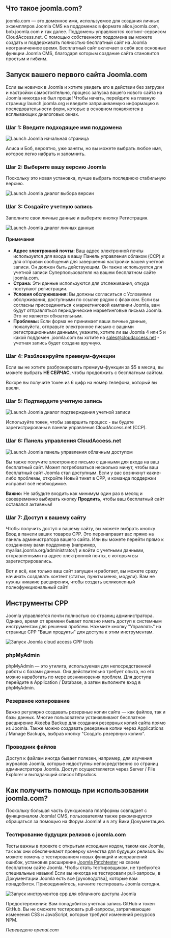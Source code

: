 <!-- Filename: How_to_build_your_free_Joomla_Website / Display title: Бесплатный хостинг -->

## Что такое joomla.com?

joomla.com — это доменное имя, используемое для создания личных экземпляров Joomla CMS на поддоменах в формате alice.joomla.com, bob.joomla.com и так далее. Поддомены управляются хостинг-сервисом CloudAccess.net. С помощью собственного поддомена вы можете создать и поддерживать полностью бесплатный сайт на Joomla неограниченное время. Бесплатный сайт включает в себя все основные функции Joomla CMS, благодаря которым создание сайта становится простым и гибким.

## Запуск вашего первого сайта Joomla.com

Если вы новичок в Joomla и хотите увидеть его в действии без загрузки и настройки самостоятельно, процесс запуска вашего нового сайта на Joomla никогда не был проще! Чтобы начать, перейдите на главную страницу launch.joomla.org и введите запрашиваемую информацию в последовательности форм, которые в основном появляются в всплывающих диалоговых окнах.

### Шаг 1: Введите подходящее имя поддомена

![Launch Joomla начальная страница](../../../en/images/hosting/free-hosting-launch.png)

Алиса и Боб, вероятно, уже заняты, но вы можете выбрать любое имя, которое легко набрать и запомнить.

### Шаг 2: Выберите вашу версию Joomla

Поскольку это новая установка, лучше выбрать последнюю стабильную версию.

![Launch Joomla диалог выбора версии](../../../en/images/hosting/free-hosting-select-version.png)

### Шаг 3: Создайте учетную запись

Заполните свои личные данные и выберите кнопку Регистрация.

![Launch Joomla диалог личных данных](../../../en/images/hosting/free-hosting-personal-details.png)

#### Примечания

- **Адрес электронной почты:** Ваш адрес электронной почты используется для входа в вашу Панель управления облаком (CCP) и для отправки сообщений для завершения настройки вашей учетной записи. Он должен быть действующим. Он также используется для учетной записи Суперпользователя на вашем бесплатном сайте joomla.com.
- **Страна:** Эти данные используются для отслеживания, откуда поступают регистрации.
- **Условия обслуживания:** Вы должны согласиться с Условиями обслуживания, доступными по ссылке рядом с флажком. Если вы согласны присоединиться к маркетинговой кампании Joomla, вам будут отправляться периодические маркетинговые письма Joomla. Это не является обязательным.
- **Проблемы:** Если форма не принимает ваши личные данные, пожалуйста, отправьте электронное письмо с вашими регистрационными данными, укажите, хотите ли вы Joomla 4 или 5 и какой поддомен .joomla.com вы хотите на sales@cloudaccess.net - учетная запись будет создана вручную.

### Шаг 4: Разблокируйте премиум-функции

Если вы не хотите разблокировать премиум-функции за $5 в месяц, вы можете выбрать **НЕ СЕЙЧАС**, чтобы продолжить с бесплатным сайтом.

Вскоре вы получите токен из 6 цифр на номер телефона, который вы ввели.

### Шаг 5: Подтвердите учетную запись

![Launch Joomla диалог подтверждения учетной записи](../../../en/images/hosting/free-hosting-verify-account.png)

Используйте токен, чтобы завершить процесс - вы будете зарегистрированы в панели управления CloudAccess.net (CCP).

### Шаг 6: Панель управления CloudAccess.net

![Launch Joomla панель управления облачным доступом](../../../en/images/hosting/free-hosting-cloud-access-control-panel.png)

Вы также получите электронное письмо с данными для входа на ваш бесплатный сайт. Может потребоваться несколько минут, чтобы ваш бесплатный сайт Joomla стал доступным. Если у вас возникнут какие-либо проблемы, откройте Новый тикет в CPP, и команда поддержки исправит всё необходимое.

**Важно:** Не забудьте входить как минимум один раз в месяц и своевременно выбирать кнопку **Продлить**, чтобы ваш бесплатный сайт оставался активным!

### Шаг 7: Доступ к вашему сайту

Чтобы получить доступ к вашему сайту, вы можете выбрать кнопку Вход в панели ваших товаров CPP. Это перенаправит вас прямо на панель администратора вашего сайта. Или вы можете перейти прямо к созданному вами поддомену (например, myalias.joomla.org/administrator/) и войти с учетными данными, отправленными на адрес электронной почты, с которым вы зарегистрировались.

Вот и всё, как только ваш сайт запущен и работает, вы можете сразу начинать создавать контент (статьи, пункты меню, модули). Вам не нужны никакие расширения, чтобы создать великолепный полнофункциональный сайт!

## Инструменты CPP

Joomla управляется почти полностью со страниц администратора. Однако, время от времени бывает полезно иметь доступ к системным инструментам для решения проблем. Нажмите кнопку "Управлять" на странице CPP "Ваши продукты" для доступа к этим инструментам.

![Запуск Joomla cloud access CPP tools](../../../en/images/hosting/free-hosting-cpp-manage.png)

### phpMyAdmin

phpMyAdmin — это утилита, используемая для непосредственной работы с базами данных. Она действительно требует опыта, но его можно наработать по мере возникновения проблем. Для доступа перейдите в Application / Database, а затем выполните вход в phpMyAdmin.

### Резервное копирование

Важно регулярно создавать резервные копии сайта — как файлов, так и базы данных. Многие пользователи устанавливают бесплатное расширение Akeeba Backup для создания резервных копий сайта прямо из Joomla. Также можно создавать резервные копии через Applications / Manage Backups, выбрав кнопку "Создать резервную копию".

### Проводник файлов

Доступ к файлам иногда бывает полезен, например, для изучения журналов Joomla, которые недоступны непосредственно со страниц администратора Joomla. Доступ осуществляется через Server / File Explorer и выпадающий список httpsdocs.

## Как получить помощь при использовании joomla.com?

Поскольку большая часть функционала платформы совпадает с функционалом Joomla! CMS, пользователям также рекомендуется обращаться за помощью на Форум Joomla! и в эту Вики Документацию.

### Тестирование будущих релизов с joomla.com

Тесты важны в проекте с открытым исходным кодом, таком как Joomla, так как они обеспечивают проверку качества для будущих релизов. Вы можете помочь с тестированием новых функций и исправлений ошибок, установив расширение [Joomla Patchtester](https://github.com/joomla-extensions/patchtester/releases) на своем бесплатном сайте Joomla. Чтобы стать тестировщиком, не требуются специальные навыки! Если вы никогда не тестировали pull-запросы, в Документации Joomla есть все [руководства], которые вам понадобятся. Присоединяйтесь, начните тестировать Joomla сегодня.

![Запуск инструментов cpp для облачного доступа Joomla](../../../en/images/hosting/free-hosting-patch-tester.png)

Предостережения: Вам понадобится учетная запись GitHub и токен GitHub. Вы не сможете тестировать pull-запросы, затрагивающие изменения CSS и JavaScript, которые требуют изменений ресурсов NPM.

*Переведено openai.com*

